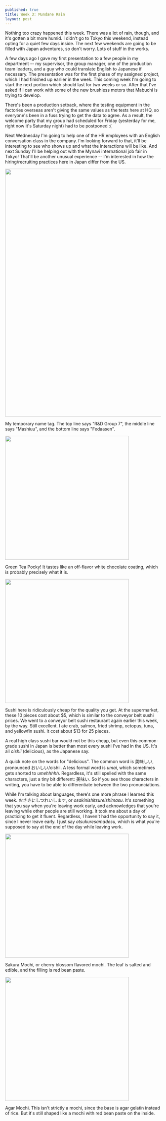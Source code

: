 ```yaml
---
published: true
title: Week 3: Mundane Rain
layout: post
---
```

Nothing too crazy happened this week. There was a lot of rain, though, and it's gotten a bit more humid. I didn't go to Tokyo this weekend, instead opting for a quiet few days inside. The next few weekends are going to be filled with Japan adventures, so don't worry. Lots of stuff in the works.

A few days ago I gave my first presentation to a few people in my department -- my supervisor, the group manager, one of the production team leaders, and a guy who could translate English to Japanese if necessary. The presentation was for the first phase of my assigned project, which I had finished up earlier in the week. This coming week I'm going to start the next portion which should last for two weeks or so. After that I've asked if I can work with some of the new brushless motors that Mabuchi is trying to develop. 

There's been a production setback, where the testing equipment in the factories overseas aren't giving the same values as the tests here at HQ, so everyone's been in a fuss trying to get the data to agree. As a result, the welcome party that my group had scheduled for Friday (yesterday for me, right now it's Saturday night) had to be postponed :(

Next Wednesday I'm going to help one of the HR employees with an English conversation class in the company. I'm looking forward to that, it'll be interesting to see who shows up and what the interactions will be like. And next Sunday I'll be helping out with the Mynavi international job fair in Tokyo! That'll be another unusual experience -- I'm interested in how the hiring/recruiting practices here in Japan differ from the US. 

<a href="https://farm8.staticflickr.com/7541/27597637795_64203b0cbb_h.jpg"><img src="https://farm8.staticflickr.com/7541/27597637795_64203b0cbb_h.jpg" style="width:800px"></a>

  My temporary name tag. The top line says "R&D Group 7", the middle line says "Mashiuu", and the bottom line says "Fedaasen".

<a href="https://farm8.staticflickr.com/7270/27597637365_4d967326b4_z.jpg"><img src="https://farm8.staticflickr.com/7270/27597637365_4d967326b4_z.jpg" style="width:400px"></a>

 Green Tea Pocky! It tastes like an off-flavor white chocolate coating, which is probably precisely what it is. 

<a href="https://farm8.staticflickr.com/7230/27597638325_9e83673602_z.jpg"><img src="https://farm8.staticflickr.com/7230/27597638325_9e83673602_z.jpg" style="width:400px"></a>

  Sushi here is ridiculously cheap for the quality you get. At the supermarket, these 10 pieces cost about $5, which is similar to the conveyor belt sushi prices. We went to a conveyor belt sushi restaurant again earlier this week, by the way. Still excellent. I ate crab, salmon, fried shrimp, octopus, tuna, and yellowfin sushi. It cost about $13 for 25 pieces. 

A real high class sushi bar would not be this cheap, but even this common-grade sushi in Japan is better than most every sushi I've had in the US. It's all _oishii_ (delicious), as the Japanese say. 

A quick note on the words for "delicious". The common word is 美味しい, pronounced おいしい/oishii. A less formal word is _umai_, which sometimes gets shorted to _umehhhhh_. Regardless, it's still spelled with the same characters, just a tiny bit different: 美味い. So if you see those characters in writing, you have to be able to differentiate between the two pronunciations.

While I'm talking about languages, there's one more phrase I learned this week. おさきにしつれいします, or _osakinishitsureishimasu_. It's something that you say when you're leaving work early, and acknowledges that you're leaving while other people are still working. It took me about a day of practicing to get it fluent. Regardless, I haven't had the opportunity to say it, since I never leave early. I just say _otsukuresamadesu_, which is what you're supposed to say at the end of the day while leaving work. 

  <a href="https://farm8.staticflickr.com/7251/27597637245_03673e5844_z.jpg"><img src="https://farm8.staticflickr.com/7251/27597637245_03673e5844_z.jpg" style="width:400px"></a>

  Sakura Mochi, or cherry blossom flavored mochi. The leaf is salted and edible, and the filling is red bean paste.

  <a href="https://farm8.staticflickr.com/7437/27597636075_ae97ce7cb9_z.jpg"><img src="https://farm8.staticflickr.com/7437/27597636075_ae97ce7cb9_z.jpg" style="width:400px"></a>

  Agar Mochi. This isn't strictly a mochi, since the base is agar gelatin instead of rice. But it's still shaped like a mochi with red bean paste on the inside. 
  